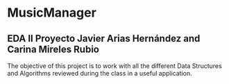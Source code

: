 # MusicManager
EDA II Proyecto
Javier Arias Hernández and Carina Mireles Rubio
---
The objective of this project is to work with all the different Data Structures and Algorithms reviewed during the class in a useful application.

